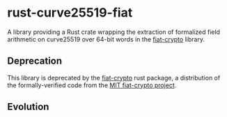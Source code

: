 
# rust-curve25519-fiat

A library providing a Rust crate wrapping the extraction of formalized field arithmetic on
curve25519 over 64-bit words in the [fiat-crypto](https://github.com/mit-plv/fiat-crypto) library.

## Deprecation

This library is deprecated by the
[fiat-crypto](https://crates.io/crates/fiat-crypto) rust package, a
distribution of the formally-verified code from the [MIT fiat-crypto project](https://github.com/mit-plv/fiat-crypto).

## Evolution